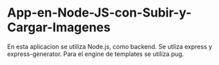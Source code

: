 # App-en-Node-JS-con-Subir-y-Cargar-Imagenes

En esta aplicacion se utiliza Node.js, como backend. Se utliza express y express-generator. Para el engine de templates se utiliza pug.
